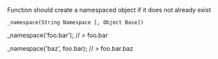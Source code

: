 Function should create a namespaced object if it does not already exist

`_namespace(String Namespace [, Object Base])`

  _namespace('foo.bar');
  // > foo.bar

  _namespace('baz', foo.bar);
  // > foo.bar.baz
